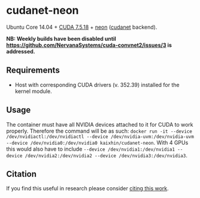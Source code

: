 cudanet-neon
============
Ubuntu Core 14.04 + [CUDA 7.5.18](http://www.nvidia.com/object/cuda_home_new.html) + [neon](http://neon.nervanasys.com/) ([cudanet](https://github.com/NervanaSystems/cuda-convnet2/) backend).

**NB: Weekly builds have been disabled until https://github.com/NervanaSystems/cuda-convnet2/issues/3 is addressed.**

Requirements
------------

- Host with corresponding CUDA drivers (v. 352.39) installed for the kernel module.

Usage
-----
The container must have all NVIDIA devices attached to it for CUDA to work properly.
Therefore the command will be as such: `docker run -it --device /dev/nvidiactl:/dev/nvidiactl --device /dev/nvidia-uvm:/dev/nvidia-uvm --device /dev/nvidia0:/dev/nvidia0 kaixhin/cudanet-neon`.
With 4 GPUs this would also have to include `--device /dev/nvidia1:/dev/nvidia1 --device /dev/nvidia2:/dev/nvidia2 --device /dev/nvidia3:/dev/nvidia3`.

Citation
--------
If you find this useful in research please consider [citing this work](https://github.com/Kaixhin/dockerfiles/blob/master/CITATION.md).
